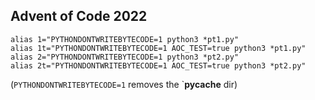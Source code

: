 ## Advent of Code 2022

```
alias 1="PYTHONDONTWRITEBYTECODE=1 python3 *pt1.py"
alias 1t="PYTHONDONTWRITEBYTECODE=1 AOC_TEST=true python3 *pt1.py"
alias 2="PYTHONDONTWRITEBYTECODE=1 python3 *pt2.py"
alias 2t="PYTHONDONTWRITEBYTECODE=1 AOC_TEST=true python3 *pt2.py"
```

(`PYTHONDONTWRITEBYTECODE=1` removes the `__pycache__ dir)
